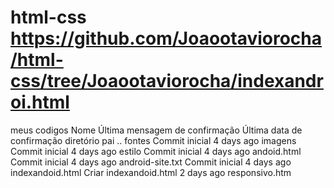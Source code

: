 # html-css https://github.com/Joaootaviorocha/html-css/tree/Joaootaviorocha/indexandroi.html
 meus codigos 
Nome	Última mensagem de confirmação	Última data de confirmação
diretório pai
..
fontes
Commit inicial
4 days ago
imagens
Commit inicial
4 days ago
estilo
Commit inicial
4 days ago
andoid.html
Commit inicial
4 days ago
android-site.txt
Commit inicial
4 days ago
indexandoid.html
Criar indexandoid.html
2 days ago
responsivo.htm
